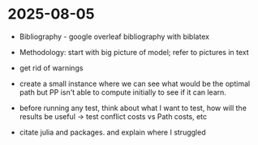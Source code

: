 # 2025-08-05


- Bibliography - google overleaf bibliography with biblatex
- Methodology: start with big picture of model; refer to pictures in text
- get rid of warnings


- create a small instance where we can see what would be the optimal path but PP isn't able to compute initially to see if it can learn.
- before running any test, think about what I want to test, how will the results be useful -> test conflict costs vs Path costs, etc
- citate julia and packages. and explain where I struggled 